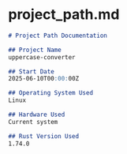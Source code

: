 # project_path.md

```markdown
# Project Path Documentation

## Project Name
uppercase-converter

## Start Date
2025-06-10T00:00:00Z

## Operating System Used
Linux

## Hardware Used
Current system

## Rust Version Used
1.74.0
```
